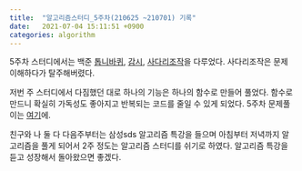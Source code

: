 ```yaml
---
title:  "알고리즘스터디_5주차(210625 ~210701) 기록"
date:   2021-07-04 15:11:51 +0900
categories: algorithm
---
```


5주차 스터디에서는 백준 [톱니바퀴](https://www.acmicpc.net/problem/14891), [감시](https://www.acmicpc.net/problem/15683), [사다리조작](https://www.acmicpc.net/problem/15684)을 다루었다. 사다리조작은 문제 이해하다가 탈주해버렸다.

저번 주 스터디에서 다짐했던 대로 하나의 기능은 하나의 함수로 만들어 풀었다. 함수로 만드니 확실히 가독성도 좋아지고 반복되는 코드를 줄일 수 있게 되었다. 5주차 문제풀이는 [여기](https://www.notion.so/210625-210701-5-ee8d220549204d849aafa037ac490a8f)에.

친구와 나 둘 다 다음주부터는 삼성sds 알고리즘 특강을 들으며 아침부터 저녁까지 알고리즘을 풀게 되어서 2주 정도는 알고리즘 스터디를 쉬기로 하였다. 알고리즘 특강을 듣고 성장해서 돌아왔으면 좋겠다.